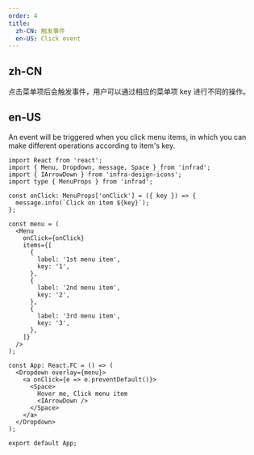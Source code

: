 ```yaml
---
order: 4
title:
  zh-CN: 触发事件
  en-US: Click event
---
```


## zh-CN

点击菜单项后会触发事件，用户可以通过相应的菜单项 key 进行不同的操作。

## en-US

An event will be triggered when you click menu items, in which you can make different operations according to item's key.

```tsx
import React from 'react';
import { Menu, Dropdown, message, Space } from 'infrad';
import { IArrowDown } from 'infra-design-icons';
import type { MenuProps } from 'infrad';

const onClick: MenuProps['onClick'] = ({ key }) => {
  message.info(`Click on item ${key}`);
};

const menu = (
  <Menu
    onClick={onClick}
    items={[
      {
        label: '1st menu item',
        key: '1',
      },
      {
        label: '2nd menu item',
        key: '2',
      },
      {
        label: '3rd menu item',
        key: '3',
      },
    ]}
  />
);

const App: React.FC = () => (
  <Dropdown overlay={menu}>
    <a onClick={e => e.preventDefault()}>
      <Space>
        Hover me, Click menu item
        <IArrowDown />
      </Space>
    </a>
  </Dropdown>
);

export default App;
```
